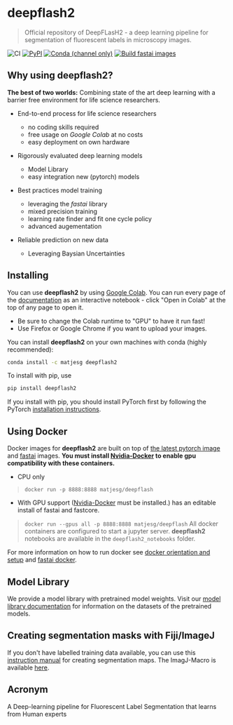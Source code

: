 # deepflash2
> Official repository of DeepFLasH2 - a deep learning pipeline for segmentation of fluorescent labels in microscopy images.


![CI](https://github.com/matjesg/deepflash2/workflows/CI/badge.svg) [![PyPI](https://img.shields.io/pypi/v/deepflash2?color=blue&label=pypi%20version)](https://pypi.org/project/deepflash2/#description) [![Conda (channel only)](https://img.shields.io/conda/vn/matjesg/deepflash2?color=seagreen&label=conda%20version)](https://anaconda.org/matjesg/deepflash2) [![Build fastai images](https://github.com/matjesg/deepflash2/workflows/Build%20deepflash2%20images/badge.svg)](https://github.com/matjesg/deepflash2)

## Why using deepflash2?

__The best of two worlds:__
Combining state of the art deep learning with a barrier free environment for life science researchers.

- End-to-end process for life science researchers
    - no coding skills required
    - free usage on _Google Colab_ at no costs
    - easy deployment on own hardware

- Rigorously evaluated deep learning models
    - Model Library
    - easy integration new (pytorch) models
    
- Best practices model training
    - leveraging the _fastai_ library
    - mixed precision training
    - learning rate finder and fit one cycle policy 
    - advanced augementation
    
- Reliable prediction on new data
    - Leveraging Baysian Uncertainties





## Installing

You can use **deepflash2** by using [Google Colab](colab.research.google.com). You can run every page of the [documentation](matjesg.github.io/deepflash2/) as an interactive notebook - click "Open in Colab" at the top of any page to open it.
 - Be sure to change the Colab runtime to "GPU" to have it run fast!
 - Use Firefox or Google Chrome if you want to upload your images.

You can install **deepflash2**  on your own machines with conda (highly recommended):

```bash
conda install -c matjesg deepflash2 
```
To install with pip, use

```bash
pip install deepflash2
```
If you install with pip, you should install PyTorch first by following the PyTorch [installation instructions](https://pytorch.org/get-started/locally/).

## Using Docker

Docker images for __deepflash2__ are built on top of [the latest pytorch image](https://hub.docker.com/r/pytorch/pytorch/) and [fastai](https://github.com/fastai/docker-containers) images. **You must install [Nvidia-Docker](https://github.com/NVIDIA/nvidia-docker) to enable gpu compatibility with these containers.**

- CPU only
> `docker run -p 8888:8888 matjesg/deepflash`
- With GPU support ([Nvidia-Docker](https://github.com/NVIDIA/nvidia-docker) must be installed.)
has an editable install of fastai and fastcore.
> `docker run --gpus all -p 8888:8888 matjesg/deepflash`
All docker containers are configured to start a jupyter server. **deepflash2** notebooks are available in the `deepflash2_notebooks` folder.

For more information on how to run docker see [docker orientation and setup](https://docs.docker.com/get-started/) and [fastai docker](https://github.com/fastai/docker-containers).

## Model Library

We provide a model library with pretrained model weights. Visit our [model library documentation](https://matjesg.github.io/deepflash2/model_library.html) for information on the datasets of the pretrained models.

## Creating segmentation masks with Fiji/ImageJ

If you don't have labelled training data available, you can use this [instruction manual](https://github.com/matjesg/DeepFLaSH/raw/master/ImageJ/create_maps_howto.pdf) for creating segmentation maps.
The ImagJ-Macro is available [here](https://raw.githubusercontent.com/matjesg/DeepFLaSH/master/ImageJ/Macro_create_maps.ijm).

## Acronym

A Deep-learning pipeline for Fluorescent Label Segmentation that learns from Human experts
